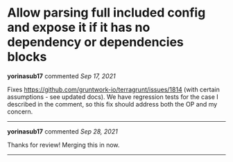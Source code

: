 # Allow parsing full included config and expose it if it has no dependency or dependencies blocks

**yorinasub17** commented *Sep 17, 2021*

Fixes https://github.com/gruntwork-io/terragrunt/issues/1814 (with certain assumptions - see updated docs). We have regression tests for the case I described in the comment, so this fix should address both the OP and my concern.
<br />
***


**yorinasub17** commented *Sep 28, 2021*

Thanks for review! Merging this in now.
***

